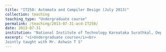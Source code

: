 ```yaml
---
title: "IT250: Automata and Compiler Design (July 2013)"
collection: teaching
teaching_type: "Undergraduate course"
permalink: /teaching/2013-07-31-acd-IT250/ 
date: 2013-07-31
institution: "National Institute of Technology Karnataka Surathkal, Dept of Information Technology"
excerpt: "<i>Undergraduate course</i><br>
Jointly taught with Mr. Ashwin T S"
---
```

